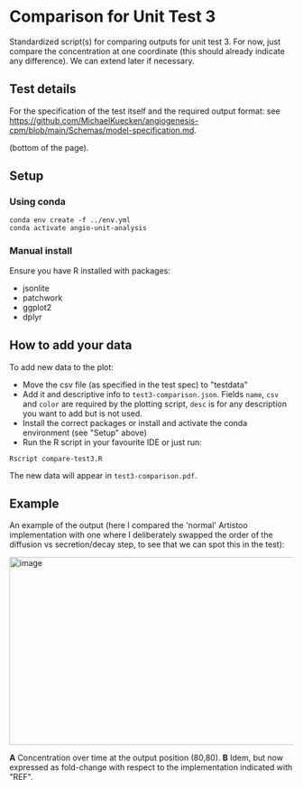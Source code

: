 # Comparison for Unit Test 3

Standardized script(s) for comparing outputs for unit test 3. For now, just compare the concentration at 
one coordinate (this should already indicate any difference). We can extend later if necessary.



## Test details

For the specification of the test itself and the required output format: see 
https://github.com/MichaelKuecken/angiogenesis-cpm/blob/main/Schemas/model-specification.md.

(bottom of the page).

## Setup

### Using conda

```
conda env create -f ../env.yml
conda activate angio-unit-analysis
```

### Manual install

Ensure you have R installed with packages:

  - jsonlite
  - patchwork
  - ggplot2
  - dplyr


## How to add your data

To add new data to the plot:

- Move the csv file (as specified in the test spec) to "testdata"
- Add it and descriptive info to `test3-comparison.json`. Fields `name`, `csv` and `color` are required by the plotting script, `desc` is for any description you want to add but is not used.
- Install the correct packages or install and activate the conda environment (see "Setup" above)
- Run the R script in your favourite IDE or just run:

```
Rscript compare-test3.R
```

The new data will appear in `test3-comparison.pdf`.

## Example

An example of the output (here I compared the 'normal' Artistoo implementation with one where I deliberately swapped the order of the diffusion vs secretion/decay step, to see that we can spot this in the test):

<img width="729" height="333" alt="image" src="https://github.com/user-attachments/assets/e7193ab0-4c96-41a3-9325-3e862ea7086e" />


<b>A</b> Concentration over time at the output position (80,80). <b>B</b> Idem,  but now expressed as fold-change with respect
to the implementation indicated with "REF". 
 
